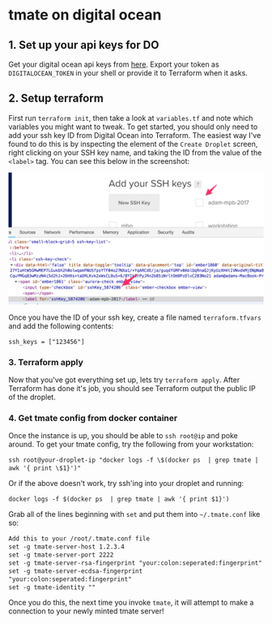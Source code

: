 # tmate on digital ocean

## 1. Set up your api keys for DO

Get your digital ocean api keys from [here](https://cloud.digitalocean.com/account/api/tokens). Export your token as `DIGITALOCEAN_TOKEN` in your shell or provide it to Terraform when it asks.

## 2. Setup terraform

First run `terraform init`, then take a look at `variables.tf` and note which variables you might want to tweak. To get started, you should only need to add your ssh key ID from Digital Ocean into Terraform. The easiest way I've found to do this is by inspecting the element of the `Create Droplet` screen, right clicking on your SSH key name, and taking the ID from the value of the `<label>` tag. You can see this below in the screenshot:

![do.png](do.png)

Once you have the ID of your ssh key, create a file named `terraform.tfvars` and add the following contents:

```
ssh_keys = ["123456"]
```

### 3. Terraform apply

Now that you've got everything set up, lets try `terraform apply`. After Terraform has done it's job, you should see Terraform output the public IP of the droplet.

### 4. Get tmate config from docker container

Once the instance is up, you should be able to `ssh root@ip` and poke around. To get your tmate config, try the following from your workstation:
```
ssh root@your-droplet-ip "docker logs -f \$(docker ps  | grep tmate | awk '{ print \$1}')"
```

Or if the above doesn't work, try ssh'ing into your droplet and running:
```
docker logs -f $(docker ps  | grep tmate | awk '{ print $1}')
```

Grab all of the lines beginning with `set` and put them into `~/.tmate.conf` like so:

```
Add this to your /root/.tmate.conf file
set -g tmate-server-host 1.2.3.4
set -g tmate-server-port 2222
set -g tmate-server-rsa-fingerprint "your:colon:seperated:fingerprint"
set -g tmate-server-ecdsa-fingerprint "your:colon:seperated:fingerprint"
set -g tmate-identity ""
```

Once you do this, the next time you invoke `tmate`, it will attempt to make a connection to your newly minted tmate server!
